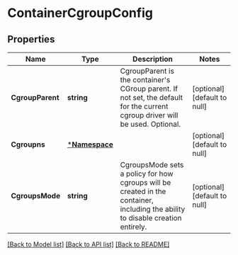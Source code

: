 # ContainerCgroupConfig

## Properties
Name | Type | Description | Notes
------------ | ------------- | ------------- | -------------
**CgroupParent** | **string** | CgroupParent is the container&#39;s CGroup parent. If not set, the default for the current cgroup driver will be used. Optional. | [optional] [default to null]
**Cgroupns** | [***Namespace**](Namespace.md) |  | [optional] [default to null]
**CgroupsMode** | **string** | CgroupsMode sets a policy for how cgroups will be created in the container, including the ability to disable creation entirely. | [optional] [default to null]

[[Back to Model list]](../README.md#documentation-for-models) [[Back to API list]](../README.md#documentation-for-api-endpoints) [[Back to README]](../README.md)



